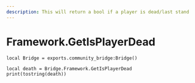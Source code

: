 ```yaml
---
description: This will return a bool if a player is dead/last stand
---
```


# Framework.GetIsPlayerDead

```
local Bridge = exports.community_bridge:Bridge()

local death = Bridge.Framework.GetIsPlayerDead
print(tostring(death))
```
